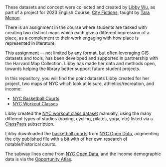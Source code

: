 These datasets and concept were collected and created by [Libby Wu](https://www.linkedin.com/in/libbywu/), as part of a project for 2023 English Course, [City Fictions](https://english.fas.harvard.edu/english-184cf-city-fictions-0), taught by [Tara Menon](https://www.tarakmenon.com/). 

There is an assignment in the course where students are tasked with creating two distinct maps which each give a different impression of a place, as a complement to their work engaging with how place is represented in literature.

This assignment -- not limited by any format, but often leveraging GIS datasets and tools, has been developed and supported in partnership with the Harvard Map Collection. Libby has made her data and methods open, towards helping the library better support future student projects. 

In this repository, you will find the point datasets Libby created for her project, two maps of NYC which look at leisure, athletics/recreation, and income:
- [NYC Basketball Courts](https://felt.com/map/NYC-Basketball-Courts-b4zDKvxIRiaJHw8AuD4AxC?loc=40.71992,-73.97417,13.68z&share=1)
- [NYC Workout Classes](https://felt.com/map/NYC-Workout-Classes-fYRDJL4tS0q59AWu81qGCXA?loc=40.71574,-73.98585,13.51z&share=1)

Libby created the [NYC workout class dataset](https://github.com/HarvardMapCollection/basketball-fitness-example/blob/main/nyc-fitness-classes.geojson) manually, using the many different types of studios (boxing, cycling, pilates, yoga, etc) listed via a [ClassPass](https://classpass.com/) subscription.

Libby downloaded the [basketball courts](https://github.com/HarvardMapCollection/basketball-fitness-example/blob/main/nyc-basketball-courts.geojson) from [NYC Open Data](https://opendata.cityofnewyork.us/), augmenting the city published file with a bit with of her own research of notable/historical courts. 

The subway lines come from [NYC Open Data](https://opendata.cityofnewyork.us/), and the income demographic data is via the [Opportunity Atlas](https://www.opportunityatlas.org/). 


